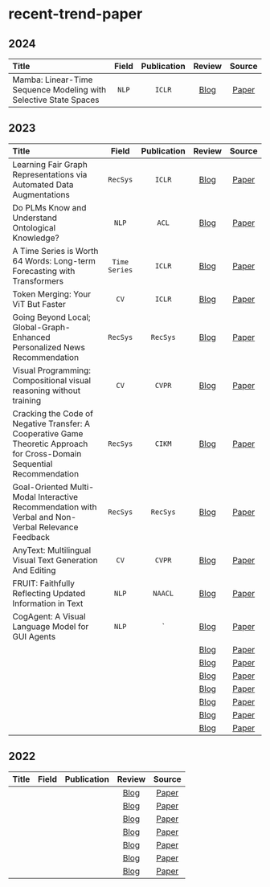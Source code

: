 # recent-trend-paper

## 2024
| **Title** | **Field** | **Publication** | **Review** | **Source** |
|:--------|:--------:|:--------:|:--------:|:--------:|
| Mamba: Linear-Time Sequence Modeling with Selective State Spaces | `NLP` | `ICLR` | [Blog]() | [Paper](https://arxiv.org/ftp/arxiv/papers/2312/2312.00752.pdf) | 


## 2023 
| **Title** | **Field** | **Publication** | **Review** | **Source** |
|:--------|:--------:|:--------:|:--------:|:--------:|
| Learning Fair Graph Representations via Automated Data Augmentations | `RecSys` | `ICLR` | [Blog](https://ok-lab.tistory.com/279) | [Paper](https://drive.google.com/file/d/1JrPoYuJCD0jluqEjvKNA74DgWXmUcgFa/view) | 
| Do PLMs Know and Understand Ontological Knowledge? | `NLP` | `ACL` | [Blog](https://limeh.tistory.com/19) | [Paper](https://arxiv.org/pdf/2309.05936.pdf) | 
| A Time Series is Worth 64 Words: Long-term Forecasting with Transformers | `Time Series` | `ICLR` | [Blog](https://insoo-hwang.tistory.com/23) | [Paper](https://arxiv.org/pdf/2211.14730.pdf) | 
| Token Merging: Your ViT But Faster | `CV` | `ICLR` | [Blog](https://file.notion.so/f/f/310de290-c4f3-428e-badf-f06a99ae4455/3062150a-8a01-493c-a38d-a6d08f7520f9/ToMe.pdf?id=818894fe-ee81-4b73-a858-f6aa36c3e61f&table=block&spaceId=310de290-c4f3-428e-badf-f06a99ae4455&expirationTimestamp=1706918400000&signature=tNuraf53OR6eleTbXZa9z2fmVO2hlOPhfsdnUqV88nA&downloadName=ToMe.pdf) | [Paper](https://arxiv.org/pdf/2210.09461.pdf) | 
| Going Beyond Local; Global-Graph-Enhanced Personalized News Recommendation | `RecSys` | `RecSys` | [Blog](https://dontvisit.tistory.com/74) | [Paper](https://arxiv.org/pdf/2307.06576.pdf) | 
| Visual Programming: Compositional visual reasoning without training | `CV` | `CVPR` | [Blog](https://velog.io/@kunha98/%EB%85%BC%EB%AC%B8%EB%A6%AC%EB%B7%B0Visual-Programming-Compositional-visual-reasoning-without-trainingCVPR-2023) | [Paper](https://arxiv.org/pdf/2211.11559.pdf) | 
| Cracking the Code of Negative Transfer: A Cooperative Game Theoretic Approach for Cross-Domain Sequential Recommendation | `RecSys` | `CIKM` | [Blog](https://ok-lab.tistory.com/341) | [Paper](https://arxiv.org/pdf/2311.13188.pdf) | 
| Goal-Oriented Multi-Modal Interactive Recommendation with Verbal and Non-Verbal Relevance Feedback | `RecSys` | `RecSys` | [Blog](https://flicker-lunge-bcb.notion.site/GOMMIR-947051a552e24eeca847273025750892) | [Paper](https://file.notion.so/f/f/310de290-c4f3-428e-badf-f06a99ae4455/0a76bbd2-47ac-45f9-8761-80d6bd5f83f3/3604915.3608775.pdf?id=f989b0a6-26c4-49de-966e-695694230def&table=block&spaceId=310de290-c4f3-428e-badf-f06a99ae4455&expirationTimestamp=1706918400000&signature=0-xscvwc-Q31OPfDEQNlYsl_dIehQlBxTNIUNz70tLs&downloadName=3604915.3608775.pdf) | 
| AnyText: Multilingual Visual Text Generation And Editing | `CV` | `CVPR` | [Blog](https://tnwhd.tistory.com/114) | [Paper](https://arxiv.org/pdf/2311.03054.pdf) | 
| FRUIT: Faithfully Reflecting Updated Information in Text | `NLP` | `NAACL` | [Blog](https://github.com/in-sukim/NLP-Paper/blob/main/FRUIT.md) | [Paper](https://arxiv.org/pdf/2112.08634.pdf) | 
| CogAgent: A Visual Language Model for GUI Agents | `NLP` | ` | [Blog]() | [Paper](https://arxiv.org/pdf/2312.08914.pdf) | 
|  |  |  | [Blog]() | [Paper]() | 
|  |  |  | [Blog]() | [Paper]() | 
|  |  |  | [Blog]() | [Paper]() | 
|  |  |  | [Blog]() | [Paper]() | 
|  |  |  | [Blog]() | [Paper]() | 
|  |  |  | [Blog]() | [Paper]() | 
|  |  |  | [Blog]() | [Paper]() | 


## 2022

| **Title** | **Field** | **Publication** | **Review** | **Source** |
|:--------|:--------:|:--------:|:--------:|:--------:|
|  |  |  | [Blog]() | [Paper]() | 
|  |  |  | [Blog]() | [Paper]() | 
|  |  |  | [Blog]() | [Paper]() | 
|  |  |  | [Blog]() | [Paper]() | 
|  |  |  | [Blog]() | [Paper]() | 
|  |  |  | [Blog]() | [Paper]() | 
|  |  |  | [Blog]() | [Paper]() | 
